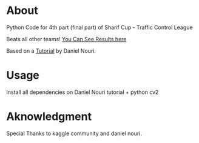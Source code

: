 # About

Python Code for 4th part (final part) of Sharif Cup - Traffic Control League

Beats all other teams! [You Can See Results here](https://github.com/ImnIrdst/Sharif-Cup-2015-TiZii/blob/master/Results.pdf)

Based on a [Tutorial](http://danielnouri.org/notes/2014/12/17/using-convolutional-neural-nets-to-detect-facial-keypoints-tutorial/) by Daniel Nouri.


# Usage

Install all dependencies on Daniel Nouri tutorial + python cv2


# Aknowledgment

Special Thanks to kaggle community and daniel nouri.
